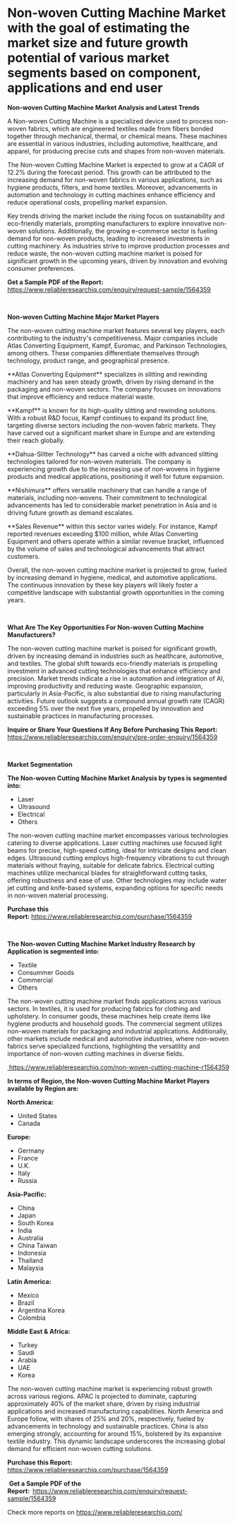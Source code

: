 <p><h1>Non-woven Cutting Machine Market with the goal of estimating the market size and future growth potential of various market segments based on component, applications and end user</h1></p><p><strong>Non-woven Cutting Machine Market Analysis and Latest Trends</strong></p>
<p><p>A Non-woven Cutting Machine is a specialized device used to process non-woven fabrics, which are engineered textiles made from fibers bonded together through mechanical, thermal, or chemical means. These machines are essential in various industries, including automotive, healthcare, and apparel, for producing precise cuts and shapes from non-woven materials.</p><p>The Non-woven Cutting Machine Market is expected to grow at a CAGR of 12.2% during the forecast period. This growth can be attributed to the increasing demand for non-woven fabrics in various applications, such as hygiene products, filters, and home textiles. Moreover, advancements in automation and technology in cutting machines enhance efficiency and reduce operational costs, propelling market expansion.</p><p>Key trends driving the market include the rising focus on sustainability and eco-friendly materials, prompting manufacturers to explore innovative non-woven solutions. Additionally, the growing e-commerce sector is fueling demand for non-woven products, leading to increased investments in cutting machinery. As industries strive to improve production processes and reduce waste, the non-woven cutting machine market is poised for significant growth in the upcoming years, driven by innovation and evolving consumer preferences.</p></p>
<p><strong>Get a Sample PDF of the Report:&nbsp;</strong> <a href="https://www.reliableresearchiq.com/enquiry/request-sample/1564359?utm_campaign=2449&utm_medium=2&utm_source=Github&utm_content=ia&utm_term=11042025&utm_id=non-woven-cutting-machine">https://www.reliableresearchiq.com/enquiry/request-sample/1564359</a></p>
<p>&nbsp;</p>
<p><strong>Non-woven Cutting Machine Major Market Players</strong></p>
<p><p>The non-woven cutting machine market features several key players, each contributing to the industry's competitiveness. Major companies include Atlas Converting Equipment, Kampf, Euromac, and Parkinson Technologies, among others. These companies differentiate themselves through technology, product range, and geographical presence.</p><p>**Atlas Converting Equipment** specializes in slitting and rewinding machinery and has seen steady growth, driven by rising demand in the packaging and non-woven sectors. The company focuses on innovations that improve efficiency and reduce material waste.</p><p>**Kampf** is known for its high-quality slitting and rewinding solutions. With a robust R&D focus, Kampf continues to expand its product line, targeting diverse sectors including the non-woven fabric markets. They have carved out a significant market share in Europe and are extending their reach globally.</p><p>**Dahua-Slitter Technology** has carved a niche with advanced slitting technologies tailored for non-woven materials. The company is experiencing growth due to the increasing use of non-wovens in hygiene products and medical applications, positioning it well for future expansion.</p><p>**Nishimura** offers versatile machinery that can handle a range of materials, including non-wovens. Their commitment to technological advancements has led to considerable market penetration in Asia and is driving future growth as demand escalates.</p><p>**Sales Revenue** within this sector varies widely. For instance, Kampf reported revenues exceeding $100 million, while Atlas Converting Equipment and others operate within a similar revenue bracket, influenced by the volume of sales and technological advancements that attract customers.</p><p>Overall, the non-woven cutting machine market is projected to grow, fueled by increasing demand in hygiene, medical, and automotive applications. The continuous innovation by these key players will likely foster a competitive landscape with substantial growth opportunities in the coming years.</p></p>
<p>&nbsp;</p>
<p><strong>What Are The Key Opportunities For Non-woven Cutting Machine Manufacturers?</strong></p>
<p><p>The non-woven cutting machine market is poised for significant growth, driven by increasing demand in industries such as healthcare, automotive, and textiles. The global shift towards eco-friendly materials is propelling investment in advanced cutting technologies that enhance efficiency and precision. Market trends indicate a rise in automation and integration of AI, improving productivity and reducing waste. Geographic expansion, particularly in Asia-Pacific, is also substantial due to rising manufacturing activities. Future outlook suggests a compound annual growth rate (CAGR) exceeding 5% over the next five years, propelled by innovation and sustainable practices in manufacturing processes.</p></p>
<p><strong>Inquire or Share Your Questions If Any Before Purchasing This Report:</strong> <a href="https://www.reliableresearchiq.com/enquiry/pre-order-enquiry/1564359?utm_campaign=2449&utm_medium=2&utm_source=Github&utm_content=ia&utm_term=11042025&utm_id=non-woven-cutting-machine">https://www.reliableresearchiq.com/enquiry/pre-order-enquiry/1564359</a></p>
<p>&nbsp;</p>
<p><strong>Market Segmentation</strong></p>
<p><strong>The Non-woven Cutting Machine Market Analysis by types is segmented into:</strong></p>
<p><ul><li>Laser</li><li>Ultrasound</li><li>Electrical</li><li>Others</li></ul></p>
<p><p>The non-woven cutting machine market encompasses various technologies catering to diverse applications. Laser cutting machines use focused light beams for precise, high-speed cutting, ideal for intricate designs and clean edges. Ultrasound cutting employs high-frequency vibrations to cut through materials without fraying, suitable for delicate fabrics. Electrical cutting machines utilize mechanical blades for straightforward cutting tasks, offering robustness and ease of use. Other technologies may include water jet cutting and knife-based systems, expanding options for specific needs in non-woven material processing.</p></p>
<p><strong>Purchase this Report:&nbsp;</strong><a href="https://www.reliableresearchiq.com/purchase/1564359?utm_campaign=2449&utm_medium=2&utm_source=Github&utm_content=ia&utm_term=11042025&utm_id=non-woven-cutting-machine">https://www.reliableresearchiq.com/purchase/1564359</a></p>
<p>&nbsp;</p>
<p><strong>The Non-woven Cutting Machine Market Industry Research by Application is segmented into:</strong></p>
<p><ul><li>Textile</li><li>Consummer Goods</li><li>Commercial</li><li>Others</li></ul></p>
<p><p>The non-woven cutting machine market finds applications across various sectors. In textiles, it is used for producing fabrics for clothing and upholstery. In consumer goods, these machines help create items like hygiene products and household goods. The commercial segment utilizes non-woven materials for packaging and industrial applications. Additionally, other markets include medical and automotive industries, where non-woven fabrics serve specialized functions, highlighting the versatility and importance of non-woven cutting machines in diverse fields.</p></p>
<p><a href="https://www.reliableresearchiq.com/non-woven-cutting-machine-r1564359?utm_campaign=2449&utm_medium=2&utm_source=Github&utm_content=ia&utm_term=11042025&utm_id=non-woven-cutting-machine">&nbsp;https://www.reliableresearchiq.com/non-woven-cutting-machine-r1564359</a></p>
<p><strong>In terms of Region, the Non-woven Cutting Machine Market Players available by Region are:</strong></p>
<p>
    <p> <strong> North America: </strong>
        <ul>
            <li>United States</li>
            <li>Canada</li>
        </ul>
        </p> 
    <p> <strong> Europe: </strong>
        <ul>
            <li>Germany</li>
            <li>France</li>
            <li>U.K.</li>
            <li>Italy</li>
            <li>Russia</li>
        </ul>
        </p> 
    <p> <strong> Asia-Pacific: </strong>
        <ul>
            <li>China</li>
            <li>Japan</li>
            <li>South Korea</li>
            <li>India</li>
            <li>Australia</li>
            <li>China Taiwan</li>
            <li>Indonesia</li>
            <li>Thailand</li>
            <li>Malaysia</li>
        </ul>
        </p> 
    <p> <strong> Latin America: </strong>
        <ul>
            <li>Mexico</li>
            <li>Brazil</li>
            <li>Argentina Korea</li>
            <li>Colombia</li>
        </ul>
        </p> 
    <p> <strong> Middle East & Africa: </strong>
        <ul>
            <li>Turkey</li>
            <li>Saudi</li>
            <li>Arabia</li>
            <li>UAE</li>
            <li>Korea</li>
        </ul>
    </p>
    </p>
<p><p>The non-woven cutting machine market is experiencing robust growth across various regions. APAC is projected to dominate, capturing approximately 40% of the market share, driven by rising industrial applications and increased manufacturing capabilities. North America and Europe follow, with shares of 25% and 20%, respectively, fueled by advancements in technology and sustainable practices. China is also emerging strongly, accounting for around 15%, bolstered by its expansive textile industry. This dynamic landscape underscores the increasing global demand for efficient non-woven cutting solutions.</p></p>
<p><strong>Purchase this Report: </strong><a href="https://www.reliableresearchiq.com/purchase/1564359?utm_campaign=2449&utm_medium=2&utm_source=Github&utm_content=ia&utm_term=11042025&utm_id=non-woven-cutting-machine">https://www.reliableresearchiq.com/purchase/1564359</a></p>
<p>&nbsp;<strong>Get a Sample PDF of the Report:&nbsp;&nbsp;</strong><a href="https://www.reliableresearchiq.com/enquiry/request-sample/1564359?utm_campaign=2449&utm_medium=2&utm_source=Github&utm_content=ia&utm_term=11042025&utm_id=non-woven-cutting-machine">https://www.reliableresearchiq.com/enquiry/request-sample/1564359</a></p>
<p><strong></strong></p>
<p>Check more reports on <a href="https://www.reliableresearchiq.com/?utm_campaign=2449&utm_medium=2&utm_source=Github&utm_content=ia&utm_term=11042025&utm_id=non-woven-cutting-machine">https://www.reliableresearchiq.com/</a></p>